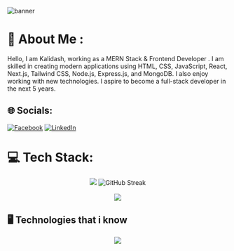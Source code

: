 ![banner](https://github.com/user-attachments/assets/c817bff2-109b-4953-a192-b9857b3aa4c4)

# 💫 About Me :
Hello, I am Kalidash, working as a MERN Stack & Frontend Developer . I am skilled in creating modern applications using HTML, CSS, JavaScript, React, Next.js, Tailwind CSS, Node.js, Express.js, and MongoDB. I also enjoy working with new technologies. I aspire to become a full-stack developer in the next 5 years.



## 🌐 Socials:
[![Facebook](https://img.shields.io/badge/Facebook-%231877F2.svg?logo=Facebook&logoColor=white)](https://facebook.com/https://www.facebook.com/developerKalidash) [![LinkedIn](https://img.shields.io/badge/LinkedIn-%230077B5.svg?logo=linkedin&logoColor=white)](https://linkedin.com/in/https://www.linkedin.com/in/developer-kalidash) 


# 💻 Tech Stack:
<div align="center">
 <div>
    <img src="https://github-readme-stats.vercel.app/api?username=kalidashodekare14&layout=compact&card_width=600"&theme=default&hide_border=false&include_all_commits=false&count_private=false" />
  <img src="https://streak-stats.demolab.com?user=kalidashodekare14&layout=compact&card_width=600"" alt="GitHub Streak" />
 </div>
  <br>
  <img src="https://github-readme-stats.vercel.app/api/top-langs/?username=kalidashodekare14&layout=compact&card_width=600" />
</div>

## 🖥️ Technologies that i know
<p align="center">
  <img src="https://skillicons.dev/icons?i=html,css,js,react,tailwind,nextjs,nodejs,express,mongodb" />
</p>

